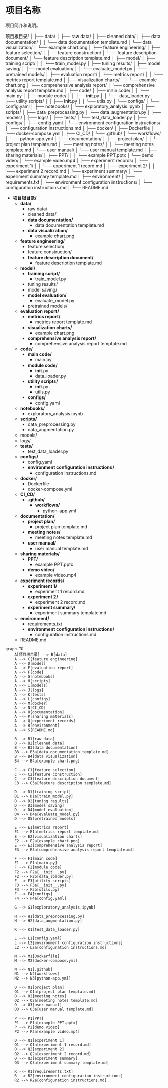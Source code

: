# 项目名称

项目简介和说明。

项目根目录/
│
├── data/
│   ├── raw data/
│   ├── cleaned data/
│   ├── data documentation/
│   │   └── data documentation template.md
│   └── data visualization/
│       └── example chart.png
│
├── feature engineering/
│   ├── feature selection/
│   ├── feature construction/
│   └── feature description document/
│       └── feature description template.md
│
├── model/
│   ├── training script/
│   │   └── train_model.py
│   ├── tuning results/
│   ├── model saving/
│   ├── model evaluation/
│   │   └── evaluate_model.py
│   └── pretrained models/
│
├── evaluation report/
│   ├── metrics report/
│   │   └── metrics report template.md
│   ├── visualization charts/
│   │   └── example chart.png
│   └── comprehensive analysis report/
│       └── comprehensive analysis report template.md
│
├── code/
│   ├── main code/
│   │   └── main.py
│   ├── module code/
│   │   ├── __init__.py
│   │   └── data_loader.py
│   ├── utility scripts/
│   │   ├── __init__.py
│   │   └── utils.py
│   └── configs/
│       └── config.yaml
│
├── notebooks/
│   └── exploratory_analysis.ipynb
│
├── scripts/
│   ├── data_preprocessing.py
│   └── data_augmentation.py
│
├── models/
│
├── logs/
│
├── tests/
│   └── test_data_loader.py
│
├── configs/
│   ├── config.yaml
│   └── environment configuration instructions/
│       └── configuration instructions.md
│
├── docker/
│   ├── Dockerfile
│   └── docker-compose.yml
│
├── CI_CD/
│   └── .github/
│       └── workflows/
│           └── python-app.yml
│
├── documentation/
│   ├── project plan/
│   │   └── project plan template.md
│   ├── meeting notes/
│   │   └── meeting notes template.md
│   └── user manual/
│       └── user manual template.md
│
├── sharing materials/
│   ├── PPT/
│   │   └── example PPT.pptx
│   └── demo video/
│       └── example video.mp4
│
├── experiment records/
│   ├── experiment 1/
│   │   └── experiment 1 record.md
│   ├── experiment 2/
│   │   └── experiment 2 record.md
│   └── experiment summary/
│       └── experiment summary template.md
│
├── environment/
│   ├── requirements.txt
│   └── environment configuration instructions/
│       └── configuration instructions.md
│
└── README.md


- **项目根目录/**
  - **data/**
    - raw data/
    - cleaned data/
    - **data documentation/**
      - data documentation template.md
    - **data visualization/**
      - example chart.png
  - **feature engineering/**
    - feature selection/
    - feature construction/
    - **feature description document/**
      - feature description template.md
  - **model/**
    - **training script/**
      - train_model.py
    - tuning results/
    - model saving/
    - **model evaluation/**
      - evaluate_model.py
    - pretrained models/
  - **evaluation report/**
    - **metrics report/**
      - metrics report template.md
    - **visualization charts/**
      - example chart.png
    - **comprehensive analysis report/**
      - comprehensive analysis report template.md
  - **code/**
    - **main code/**
      - main.py
    - **module code/**
      - __init__.py
      - data_loader.py
    - **utility scripts/**
      - __init__.py
      - utils.py
    - **configs/**
      - config.yaml
  - **notebooks/**
    - exploratory_analysis.ipynb
  - **scripts/**
    - data_preprocessing.py
    - data_augmentation.py
  - models/
  - logs/
  - **tests/**
    - test_data_loader.py
  - **configs/**
    - config.yaml
    - **environment configuration instructions/**
      - configuration instructions.md
  - **docker/**
    - Dockerfile
    - docker-compose.yml
  - **CI_CD/**
    - **.github/**
      - **workflows/**
        - python-app.yml
  - **documentation/**
    - **project plan/**
      - project plan template.md
    - **meeting notes/**
      - meeting notes template.md
    - **user manual/**
      - user manual template.md
  - **sharing materials/**
    - **PPT/**
      - example PPT.pptx
    - **demo video/**
      - example video.mp4
  - **experiment records/**
    - **experiment 1/**
      - experiment 1 record.md
    - **experiment 2/**
      - experiment 2 record.md
    - **experiment summary/**
      - experiment summary template.md
  - **environment/**
    - requirements.txt
    - **environment configuration instructions/**
      - configuration instructions.md
  - README.md


```mermaid
graph TD
    A[项目根目录] --> B[data]
    A --> C[feature engineering]
    A --> D[model]
    A --> E[evaluation report]
    A --> F[code]
    A --> G[notebooks]
    A --> H[scripts]
    A --> I[models]
    A --> J[logs]
    A --> K[tests]
    A --> L[configs]
    A --> M[docker]
    A --> N[CI_CD]
    A --> O[documentation]
    A --> P[sharing materials]
    A --> Q[experiment records]
    A --> R[environment]
    A --> S[README.md]

    B --> B1[raw data]
    B --> B2[cleaned data]
    B --> B3[data documentation]
    B3 --> B3a[data documentation template.md]
    B --> B4[data visualization]
    B4 --> B4a[example chart.png]

    C --> C1[feature selection]
    C --> C2[feature construction]
    C --> C3[feature description document]
    C3 --> C3a[feature description template.md]

    D --> D1[training script]
    D1 --> D1a[train_model.py]
    D --> D2[tuning results]
    D --> D3[model saving]
    D --> D4[model evaluation]
    D4 --> D4a[evaluate_model.py]
    D --> D5[pretrained models]

    E --> E1[metrics report]
    E1 --> E1a[metrics report template.md]
    E --> E2[visualization charts]
    E2 --> E2a[example chart.png]
    E --> E3[comprehensive analysis report]
    E3 --> E3a[comprehensive analysis report template.md]

    F --> F1[main code]
    F1 --> F1a[main.py]
    F --> F2[module code]
    F2 --> F2a[__init__.py]
    F2 --> F2b[data_loader.py]
    F --> F3[utility scripts]
    F3 --> F3a[__init__.py]
    F3 --> F3b[utils.py]
    F --> F4[configs]
    F4 --> F4a[config.yaml]

    G --> G1[exploratory_analysis.ipynb]

    H --> H1[data_preprocessing.py]
    H --> H2[data_augmentation.py]

    K --> K1[test_data_loader.py]

    L --> L1[config.yaml]
    L --> L2[environment configuration instructions]
    L2 --> L2a[configuration instructions.md]

    M --> M1[Dockerfile]
    M --> M2[docker-compose.yml]

    N --> N1[.github]
    N1 --> N2[workflows]
    N2 --> N3[python-app.yml]

    O --> O1[project plan]
    O1 --> O1a[project plan template.md]
    O --> O2[meeting notes]
    O2 --> O2a[meeting notes template.md]
    O --> O3[user manual]
    O3 --> O3a[user manual template.md]

    P --> P1[PPT]
    P1 --> P1a[example PPT.pptx]
    P --> P2[demo video]
    P2 --> P2a[example video.mp4]

    Q --> Q1[experiment 1]
    Q1 --> Q1a[experiment 1 record.md]
    Q --> Q2[experiment 2]
    Q2 --> Q2a[experiment 2 record.md]
    Q --> Q3[experiment summary]
    Q3 --> Q3a[experiment summary template.md]

    R --> R1[requirements.txt]
    R --> R2[environment configuration instructions]
    R2 --> R2a[configuration instructions.md]
